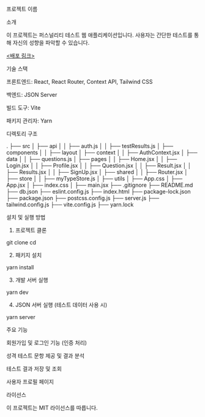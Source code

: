 프로젝트 이름

소개

이 프로젝트는 퍼스널리티 테스트 웹 애플리케이션입니다. 사용자는 간단한 테스트를 통해 자신의 성향을 파악할 수 있습니다.

[<배포 링크>](https://mbti-test-pi.vercel.app/)

기술 스택

프론트엔드: React, React Router, Context API, Tailwind CSS

백엔드: JSON Server

빌드 도구: Vite

패키지 관리자: Yarn

디렉토리 구조

.
├── src
│   ├── api
│   │   ├── auth.js
│   │   ├── testResults.js
│   ├── components
│   │   ├── layout
│   ├── context
│   │   ├── AuthContext.jsx
│   ├── data
│   │   ├── questions.js
│   ├── pages
│   │   ├── Home.jsx
│   │   ├── Login.jsx
│   │   ├── Profile.jsx
│   │   ├── Question.jsx
│   │   ├── Result.jsx
│   │   ├── Results.jsx
│   │   ├── SignUp.jsx
│   ├── shared
│   │   ├── Router.jsx
│   ├── store
│   │   ├── myTypeStore.js
│   ├── utils
│   ├── App.css
│   ├── App.jsx
│   ├── index.css
│   ├── main.jsx
├── .gitignore
├── README.md
├── db.json
├── eslint.config.js
├── index.html
├── package-lock.json
├── package.json
├── postcss.config.js
├── server.js
├── tailwind.config.js
├── vite.config.js
├── yarn.lock

설치 및 실행 방법

1. 프로젝트 클론

git clone [<repository-url>](https://github.com/UrePu/mbtiTest)
cd <project-folder>

2. 패키지 설치

yarn install

3. 개발 서버 실행

yarn dev

4. JSON 서버 실행 (테스트 데이터 사용 시)

yarn server

주요 기능

회원가입 및 로그인 기능 (인증 처리)

성격 테스트 문항 제공 및 결과 분석

테스트 결과 저장 및 조회

사용자 프로필 페이지

라이선스

이 프로젝트는 MIT 라이선스를 따릅니다.
